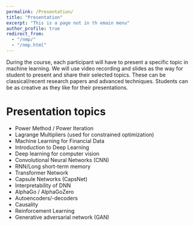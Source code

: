 ```yaml
---
permalink: /Presentation/
title: "Presentation"
excerpt: "This is a page not in th emain menu"
author_profile: true
redirect_from: 
  - "/nmp/"
  - "/nmp.html"
---
```

During the course, each participant will have to present a specific topic in machine learning. We will use video recording and slides as the way for student to present and share their selected topics. These can be classical/recent research papers and advanced techniques. Students can be as creative as they like for their presentations.

Presentation topics
======
- Power Method / Power Iteration
- Lagrange Multipliers (used for constrained optimization)
- Machine Learning for Financial Data
- Introduction to Deep Learning
- Deep learning for computer vision
- Convolutional Neural Networks (CNN)
- RNN/Long short-term memory 
- Transformer Network
- Capsule Networks (CapsNet)
- Interpretability of DNN
- AlphaGo / AlphaGoZero
- Autoencoders/-decoders
- Causality
- Reinforcement Learning
- Generative adversarial network (GAN)
